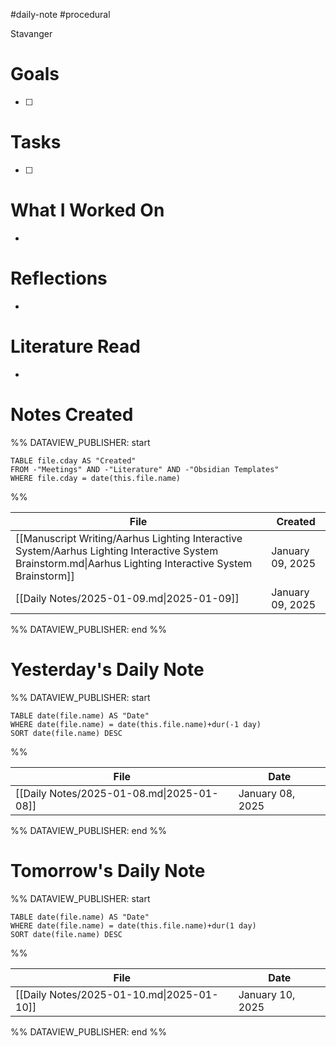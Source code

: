 #daily-note #procedural 

Stavanger
# Goals

- [ ] 

# Tasks

- [ ] 

# What I Worked On

- 

# Reflections

- 

# Literature Read

- 

# Notes Created


%% DATAVIEW_PUBLISHER: start
```dataview
TABLE file.cday AS "Created"
FROM -"Meetings" AND -"Literature" AND -"Obsidian Templates"
WHERE file.cday = date(this.file.name)
```
%%

| File                                                                                                                                                      | Created          |
| --------------------------------------------------------------------------------------------------------------------------------------------------------- | ---------------- |
| [[Manuscript Writing/Aarhus Lighting Interactive System/Aarhus Lighting Interactive System Brainstorm.md\|Aarhus Lighting Interactive System Brainstorm]] | January 09, 2025 |
| [[Daily Notes/2025-01-09.md\|2025-01-09]]                                                                                                                 | January 09, 2025 |

%% DATAVIEW_PUBLISHER: end %%

# Yesterday's Daily Note

%% DATAVIEW_PUBLISHER: start
```dataview
TABLE date(file.name) AS "Date"
WHERE date(file.name) = date(this.file.name)+dur(-1 day)
SORT date(file.name) DESC
```
%%

| File                                      | Date             |
| ----------------------------------------- | ---------------- |
| [[Daily Notes/2025-01-08.md\|2025-01-08]] | January 08, 2025 |

%% DATAVIEW_PUBLISHER: end %%
# Tomorrow's Daily Note

%% DATAVIEW_PUBLISHER: start
```dataview
TABLE date(file.name) AS "Date"
WHERE date(file.name) = date(this.file.name)+dur(1 day)
SORT date(file.name) DESC
```
%%

| File                                      | Date             |
| ----------------------------------------- | ---------------- |
| [[Daily Notes/2025-01-10.md\|2025-01-10]] | January 10, 2025 |

%% DATAVIEW_PUBLISHER: end %%


